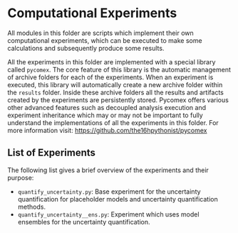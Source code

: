 # Computational Experiments

All modules in this folder are scripts which implement their own computational experiments, which can be
executed to make some calculations and subsequently produce some results.

All the experiments in this folder are implemented with a special library called ``pycomex``. The core
feature of this library is the automatic management of archive folders for each of the experiments. When
an experiment is executed, this library will automatically create a new archive folder within the ``results``
folder. Inside these archive folders all the results and artifacts created by the experiments are
persistently stored. Pycomex offers various other advanced features such as decoupled analysis execution
and experiment inheritance which may or may not be important to fully understand the implementations of
all the experiments in this folder. For more information visit: https://github.com/the16hpythonist/pycomex

## List of Experiments

The following list gives a brief overview of the experiments and their purpose:

- ``quantify_uncertainty.py``: Base experiment for the uncertainty quantification for placeholder models 
  and uncertainty quantification methods.
- ``quantify_uncertainty__ens.py``: Experiment which uses model ensembles for the uncertainty quantification.